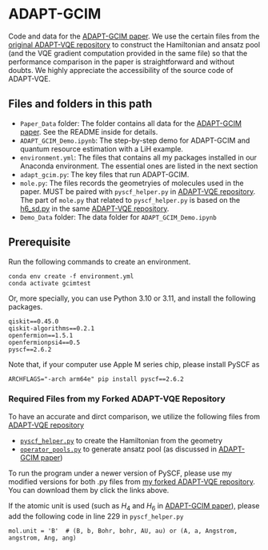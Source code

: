 # ADAPT-GCIM

Code and data for the [ADAPT-GCIM paper](https://arxiv.org/abs/2312.07691). We use the certain files from the [original ADAPT-VQE repository](https://github.com/mayhallgroup/adapt-vqe/tree/master/src) to construct the Hamiltonian and ansatz pool (and the VQE gradient computation provided in the same file) so that the performance comparison in the paper is straightforward and without doubts. We highly appreciate the accessibility of the source code of ADAPT-VQE. 

## Files and folders in this path
* `Paper_Data` folder: The folder contains all data for the [ADAPT-GCIM paper](https://arxiv.org/abs/2312.07691). See the README inside for details.
* `ADAPT_GCIM_Demo.ipynb`: The step-by-step demo for ADAPT-GCIM and quantum resource estimation with a LiH example.
* `environment.yml`: The files that contains all my packages installed in our Anaconda environment. The essential ones are listed in the next section
* `adapt_gcim.py`: The key files that run ADAPT-GCIM.
* `mole.py`: The files records the geometryies of molecules used in the paper. MUST be paired with `pyscf_helper.py` in [ADAPT-VQE repository](https://github.com/mayhallgroup/adapt-vqe/tree/master/src). The part of `mole.py` that related to `pyscf_helper.py` is based on the [h6_sd.py](https://github.com/mayhallgroup/adapt-vqe/blob/master/examples/h6_sd.py) in the same [ADAPT-VQE repository](https://github.com/mayhallgroup/adapt-vqe/tree/master/src).
* `Demo_Data` folder: The data folder for `ADAPT_GCIM_Demo.ipynb`


## Prerequisite

Run the following commands to create an environment.
```
conda env create -f environment.yml
conda activate gcimtest
```

Or, more specially, you can use Python 3.10 or 3.11, and install the following packages.

```text
qiskit==0.45.0
qiskit-algorithms==0.2.1
openfermion==1.5.1
openfermionpsi4==0.5
pyscf==2.6.2
```
Note that, if your computer use Apple M series chip, please install PySCF as
```
ARCHFLAGS="-arch arm64e" pip install pyscf==2.6.2
```

### Required Files from my Forked ADAPT-VQE Repository

To have an accurate and dirct comparison, we utilize the following files from [ADAPT-VQE repository](https://github.com/mayhallgroup/adapt-vqe/tree/master/src)
* [`pyscf_helper.py`](https://github.com/Firepanda415/adapt-vqe-for-gcim/blob/master/src/pyscf_helper.py) to create the Hamiltonian from the geometry
* [`operator_pools.py`](https://github.com/Firepanda415/adapt-vqe-for-gcim/blob/master/src/operator_pools.py) to generate ansatz pool (as discussed in [ADAPT-GCIM paper](https://arxiv.org/abs/2312.07691))

To run the program under a newer version of PySCF, please use my modified versions for both .py files from [my forked ADAPT-VQE repository](https://github.com/Firepanda415/adapt-vqe-for-gcim/tree/master). You can download them by click the links above.


If the atomic unit is used (such as $H_4$ and $H_6$ in [ADAPT-GCIM paper](https://arxiv.org/abs/2312.07691)), please add the following code in line 229 in `pyscf_helper.py`
```
mol.unit = 'B'  # (B, b, Bohr, bohr, AU, au) or (A, a, Angstrom, angstrom, Ang, ang)
```
